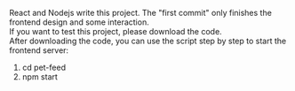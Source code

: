 React and Nodejs write this project. 
The "first commit" only finishes the frontend design and some interaction. <br>
If you want to test this project, please download the code.<br>
After downloading the code, you can use the script step by step to start the frontend server:
1. cd pet-feed
2. npm start
